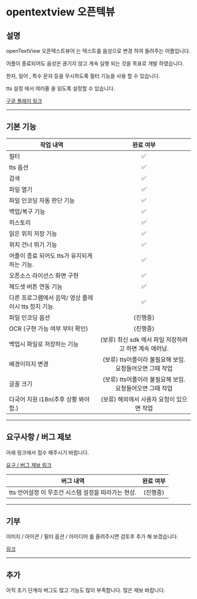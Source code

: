 # opentextview 오픈텍뷰 

## 설명 

openTextView 오픈텍스트뷰어 는 텍스트를 음성으로 변경 하여 들려주는 어플입니다. 

어플이 종료되어도 음성은 끊기지 않고 계속 실행 되는 것을 목표로 개발 하였습니다. 

한자, 일어 , 특수 문자 등을 무시하도록 필터 기능을 사용 할 수 있습니다. 

tts 설정 에서 여러줄 을 읽도록 설정할 수 있습니다.

[구글 플레이 링크](https://play.google.com/store/apps/details?id=com.khjde.opentextview)


---
## 기본 기능

| 작업 내역                                              | 완료 여부     
| -------                                               | :-------:  
| 필터                                                   | ✅         
| tts 옵션                                               | ✅       
| 검색                                                   | ✅        
| 파일 열기                                              | ✅        
| 파일 인코딩 자동 판단 기능                                | ✅        
| 백업/복구 기능                                           | ✅        
| 히스토리                                                 | ✅        
| 읽은 위치 저장 기능                                       | ✅        
| 위치 건너 뛰기 기능                                       | ✅        
| 어플이 종료 되어도 tts가 유지되게 하는 기능.                 | ✅        
| 오픈소스 라이선스 화면 구현                                | ✅
| 헤드셋 버튼 연동 기능                                          | ✅
| 다른 프로그램에서 음악/ 영상 플레이시 tts 정지 기능.          | ✅
| 파일 인코딩 옵션                                         | (진행중) 
| OCR (구현 가능 여부 부터 확인)                              | (진행중)
| 백업시 파일로 저장하는 기능                               | (보류) 최신 sdk 에서 파일 저장하려고 하면 계속 에러남. 
| 배경이미지 변경                                           | (보류) tts어플이라 불필요해 보임. 요청들어오면 그때 작업 
| 글꼴 크기                                                 | (보류)  tts어플이라 불필요해 보임. 요청들어오면 그때 작업  
| 다국어 지원 i18n(추후 상황 봐야함.)                             | (보류) 해외에서 사용자 요청이 있으면 작업

---
## 요구사항 / 버그 제보 
아래 링크에서 접수 해주시기 바랍니다. 

[요구 / 버그 제보 링크](https://github.com/khjde1207/openTextView/issues)

| 버그 내역                                              | 완료 여부     
| -------                                               | :-------:  
| tts 언어설정 이 무조건 시스템 설정을 따라가는 현상.          |  (진행중)

---
## 기부 
이미지 / 아이콘 / 필터 옵션 / 아이디어 를 올려주시면 검토후 추가 해 보겠습니다. 

[링크](https://github.com/khjde1207/openTextView/issues)

---
## 추가
아직 초기 단계라 버그도 많고 기능도 많이 부족합니다. 많은 제보 바랍니다. 
